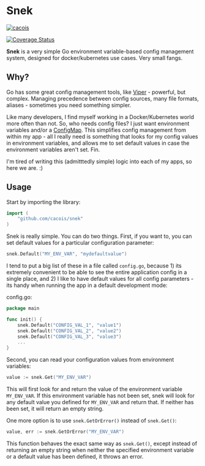 # Snek

[![cacois](https://circleci.com/gh/cacois/snek.svg?style=svg)](https://app.circleci.com/pipelines/github/cacois/snek)

[![Coverage Status](https://coveralls.io/repos/github/cacois/snek/badge.svg?branch=master)](https://coveralls.io/github/cacois/snek?branch=master)

**Snek** is a very simple Go environment variable-based config management system, designed for docker/kubernetes use cases. Very small fangs.

## Why?

Go has some great config management tools, like [Viper](https://github.com/spf13/viper) - powerful, but complex. Managing precedence between config sources, many file formats, aliases - sometimes you need something simpler. 

Like many developers, I find myself working in a Docker/Kubernetes world more often than not. So, who needs config files? I just want environment variables and/or a [ConfigMap](https://kubernetes.io/docs/concepts/configuration/configmap/). This simplifies config management from within my app - all I really need is something that looks for my config values in environment variables, and allows me to set default values in case the environment variables aren't set. Fin.

I'm tired of writing this (admitttedly simple) logic into each of my apps, so here we are. :)

## Usage

Start by importing the library:

```go
import (
	"github.com/cacois/snek"
)
```

Snek is really simple. You can do two things. First, if you want to, you can set default values for a particular configuration parameter:

```go
snek.Default("MY_ENV_VAR", "mydefaultvalue")
```

I tend to put a big list of these in a file called `config.go`, because 1) its extremely convenient to be able to see the entire application config in a single place, and 2) I like to have default values for all config parameters - its handy when running the app in a default development mode:

config.go:
```go
package main

func init() {
    snek.Default("CONFIG_VAL_1", "value1")
    snek.Default("CONFIG_VAL_2", "value2")
    snek.Default("CONFIG_VAL_3", "value3")
    ...
}
```

Second, you can read your configuration values from environment variables:

```go
value := snek.Get("MY_ENV_VAR")
```

This will first look for and return the value of the environment variable `MY_ENV_VAR`. If this environment variable has not been set, snek will look for any default value you defined for `MY_ENV_VAR` and return that. If neither has been set, it will return an empty string.

One more option is to use `snek.GetOrError()` instead of `snek.Get()`:

```go
value, err := snek.GetOrError("MY_ENV_VAR")
```

This function behaves the exact same way as `snek.Get()`, except instead of returning an empty string when neither the specified environment variable or a default value has been defined, it throws an error. 

